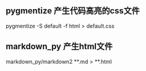 ## pygmentize 产生代码高亮的css文件
 pygmentize -S default -f html > default.css

## markdown_py 产生html文件
markdown_py/markdown2 **.md > **.html
